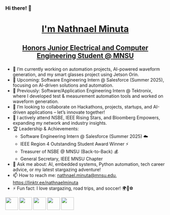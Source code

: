 ### Hi there! 👋
# <p align="center"><u>I'm Nathnael Minuta</u></p>
## <p align="center"><u>Honors Junior Electrical and Computer Engineering Student @ MNSU</u></p>

- 🔭 I’m currently working on automation projects, AI-powered waveform generation, and my smart glasses project using Jetson Orin.
- 🚀 Upcoming: Software Engineering Intern @ Salesforce (Summer 2025), focusing on AI-driven solutions and automation.
- 💼 Previously: Software/Application Engineering Intern @ Tektronix, where I developed test & measurement automation tools and worked on waveform generation.
- 👯 I’m looking to collaborate on Hackathons, projects, startups, and AI-driven applications – let’s innovate together!
- 🎤 I actively attend NSBE, IEEE Rising Stars, and Bloomberg Empowers, expanding my network and industry insights.
- 🏆 Leadership & Achievements:
  - Software Engineering Intern @ Salesforce (Summer 2025) ☁️
  - IEEE Region 4 Outstanding Student Award Winner ⚡
  - Treasurer of NSBE @ MNSU (Back-to-Back) 💰
  - General Secretary, IEEE MNSU Chapter
- 💬 Ask me about: AI, embedded systems, Python automation, tech career advice, or my latest stargazing adventure!
- 📫 How to reach me: nathnael.minuta@mnsu.edu, https://linktr.ee/nathnaelminuta
- ⚡ Fun fact: I love stargazing, road trips, and soccer! 🌍🌌⚽


  
[<img src="https://upload.wikimedia.org/wikipedia/commons/thumb/e/e7/Instagram_logo_2016.svg/768px-Instagram_logo_2016.svg.png" width="40" height="40">](https://www.instagram.com/nathnael_kebede) [<img src="https://cdn1.iconfinder.com/data/icons/logotypes/32/circle-linkedin-512.png" width="40" height="40">](https://www.linkedin.com/in/nathnaelminuta) [<img src="https://uxwing.com/wp-content/themes/uxwing/download/brands-and-social-media/linktree-logo-icon.png" width="40" height="40">](https://linktr.ee/nathnaelminuta) [<img src="https://static.vecteezy.com/system/resources/previews/004/283/899/non_2x/nk-logo-monogram-emblem-style-with-crown-shape-design-template-free-vector.jpg" width="40" height="40">](https://naticr70921740189.wixsite.com/nathnael-portfolio) [<img src="https://upload.wikimedia.org/wikipedia/commons/1/19/LeetCode_logo_black.png" width="40" height="40">](https://leetcode.com/nathnaelminuta)
